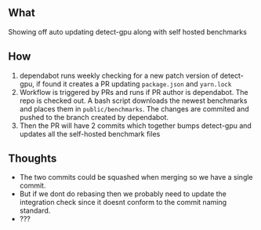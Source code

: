## What
Showing off auto updating detect-gpu along with self hosted benchmarks
## How
1. dependabot runs weekly checking for a new patch version of detect-gpu, if found it creates a PR updating `package.json` and `yarn.lock`
2. Workflow is triggered by PRs and runs if PR author is dependabot. The repo is checked out. A bash script downloads the newest benchmarks and places them in `public/benchmarks`. The changes are commited and pushed to the branch created by dependabot.
3. Then the PR will have 2 commits which together bumps detect-gpu and updates all the self-hosted benchmark files
## Thoughts
- The two commits could be squashed when merging so we have a single commit.
- But if we dont do rebasing then we probably need to update the integration check since it doesnt conform to the commit naming standard.
- ???
